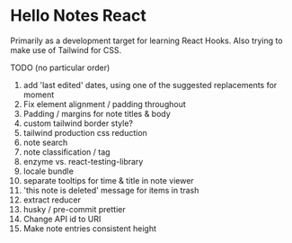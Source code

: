 # Hello Notes React

Primarily as a development target for learning React Hooks.
Also trying to make use of Tailwind for CSS.

TODO (no particular order)

1. add 'last edited' dates, using one of the suggested replacements for moment
2. Fix element alignment / padding throughout
3. Padding / margins for note titles & body
4. custom tailwind border style?
5. tailwind production css reduction
6. note search
7. note classification / tag
8. enzyme vs. react-testing-library
9. locale bundle
10. separate tooltips for time & title in note viewer
11. 'this note is deleted' message for items in trash
12. extract reducer
13. husky / pre-commit prettier
14. Change API id to URI
15. Make note entries consistent height
